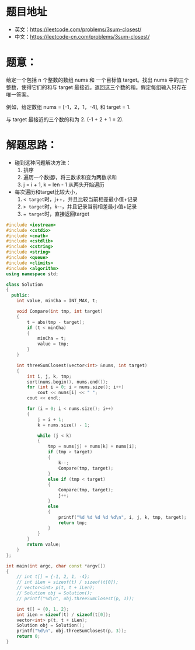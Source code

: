 # 题目地址
- 英文：https://leetcode.com/problems/3sum-closest/
- 中文：https://leetcode-cn.com/problems/3sum-closest/

# 题意：
给定一个包括 n 个整数的数组 nums 和 一个目标值 target。找出 nums 中的三个整数，使得它们的和与 target 最接近。返回这三个数的和。假定每组输入只存在唯一答案。

例如，给定数组 nums = [-1，2，1，-4], 和 target = 1.

与 target 最接近的三个数的和为 2. (-1 + 2 + 1 = 2).

# 解题思路：
- 碰到这种问题解决方法：
    1. 排序
    2. 遍历一个数据i，将三数求和变为两数求和
    3. j = i + 1, k = len - 1 从两头开始遍历
- 每次遍历和target比较大小，
    1. `< target`时，j++，并且比较当前相差最小值+记录
    2. `> target`时，k--，并且记录当前相差最小值+记录
    3. `= target`时，直接返回target
<!--c++0-->
```C++
#include <iostream>
#include <cstdio>
#include <cmath>
#include <cstdlib>
#include <cstring>
#include <string>
#include <queue>
#include <climits>
#include <algorithm>
using namespace std;

class Solution
{
  public:
    int value, minCha = INT_MAX, t;

    void Compare(int tmp, int target)
    {
        t = abs(tmp - target);
        if (t < minCha)
        {
            minCha = t;
            value = tmp;
        }
    }

    int threeSumClosest(vector<int> &nums, int target)
    {
        int i, j, k, tmp;
        sort(nums.begin(), nums.end());
        for (int i = 0; i < nums.size(); i++)
            cout << nums[i] << " ";
        cout << endl;

        for (i = 0; i < nums.size(); i++)
        {
            j = i + 1;
            k = nums.size() - 1;

            while (j < k)
            {
                tmp = nums[j] + nums[k] + nums[i];
                if (tmp > target)
                {
                    k--;
                    Compare(tmp, target);
                }
                else if (tmp < target)
                {
                    Compare(tmp, target);
                    j++;
                }
                else
                {
                    printf("%d %d %d %d %d\n", i, j, k, tmp, target);
                    return tmp;
                }
            }
        }
        return value;
    }
};

int main(int argc, char const *argv[])
{
    // int t[] = {-1, 2, 1, -4};
    // int iLen = sizeof(t) / sizeof(t[0]);
    // vector<int> p(t, t + iLen);
    // Solution obj = Solution();
    // printf("%d\n", obj.threeSumClosest(p, 1));

    int t[] = {0, 1, 2};
    int iLen = sizeof(t) / sizeof(t[0]);
    vector<int> p(t, t + iLen);
    Solution obj = Solution();
    printf("%d\n", obj.threeSumClosest(p, 3));
    return 0;
}

```
